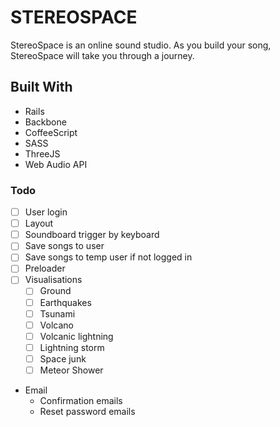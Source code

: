 # STEREOSPACE

StereoSpace is an online sound studio. As you build your song, StereoSpace will take you through a journey.

## Built With

+ Rails
+ Backbone
+ CoffeeScript
+ SASS
+ ThreeJS
+ Web Audio API

### Todo
+ [ ] User login
+ [ ] Layout
+ [ ] Soundboard trigger by keyboard
+ [ ] Save songs to user
+ [ ] Save songs to temp user if not logged in
+ [ ] Preloader
+ [ ] Visualisations
  + [ ] Ground
  + [ ] Earthquakes
  + [ ] Tsunami
  + [ ] Volcano
  + [ ] Volcanic lightning
  + [ ] Lightning storm
  + [ ] Space junk
  + [ ] Meteor Shower
+ Email
  + Confirmation emails
  + Reset password emails